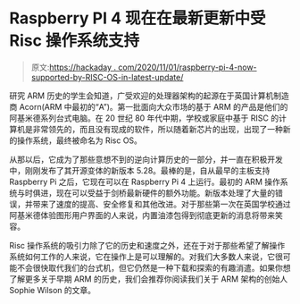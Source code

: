 # Raspberry PI 4 现在在最新更新中受 Risc 操作系统支持

> 原文:[https://hackaday . com/2020/11/01/raspberry-pi-4-now-supported-by-RISC-OS-in-latest-update/](https://hackaday.com/2020/11/01/raspberry-pi-4-now-supported-by-risc-os-in-latest-update/)

研究 ARM 历史的学生会知道，广受欢迎的处理器架构的起源在于英国计算机制造商 Acorn(ARM 中最初的“A”)。第一批面向大众市场的基于 ARM 的产品是他们的阿基米德系列台式电脑。在 20 世纪 80 年代中期，学校或家庭中基于 RISC 的计算机是非常领先的，而且没有现成的软件，所以随着新芯片的出现，出现了一种新的操作系统，最终被命名为 Risc OS。

从那以后，它成为了那些意想不到的逆向计算历史的一部分，并一直在积极开发中，刚刚发布了其开源变体的新版本 5.28。最棒的是，自从最早的主板支持 Raspberry Pi 之后，它现在可以在 Raspberry Pi 4 上运行。最初的 ARM 操作系统与时俱进，现在可以受益于剑桥最新硬件的额外功能。新版本处理了大量的错误，并带来了速度的提高、安全修复和其他改进。对于那些第一次在英国学校通过阿基米德体验图形用户界面的人来说，内置油漆包得到彻底更新的消息将带来笑容。

Risc 操作系统的吸引力除了它的历史和速度之外，还在于对于那些希望了解操作系统如何工作的人来说，它在操作上是可以理解的。对我们大多数人来说，它很可能不会很快取代我们的台式机，但它仍然是一种下载和探索的有趣消遣。如果你想了解更多关于早期 ARM 的历史，我们会推荐你阅读我们关于 ARM 架构的创始人 Sophie Wilson 的文章。